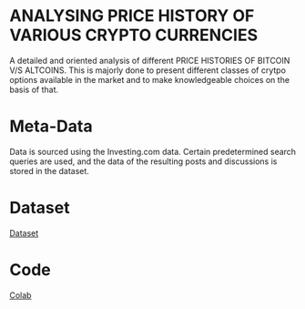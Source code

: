 # ANALYSING PRICE HISTORY OF VARIOUS CRYPTO CURRENCIES
A detailed and oriented analysis of different PRICE HISTORIES OF BITCOIN V/S ALTCOINS. This is majorly done to present different classes of crytpo options available in the market and to make knowledgeable choices on the basis of that.

# Meta-Data
Data is sourced using the Investing.com data. Certain predetermined search queries are used, and the data of the resulting posts and discussions is stored in the dataset.

# Dataset
[Dataset](https://www.kaggle.com/datasets/sudalairajkumar/cryptocurrencypricehistory)

# Code
[Colab](https://colab.research.google.com/drive/1AzcXalRR2RgCl05D6gfwQlAy1VNoKN69?usp=sharing)
